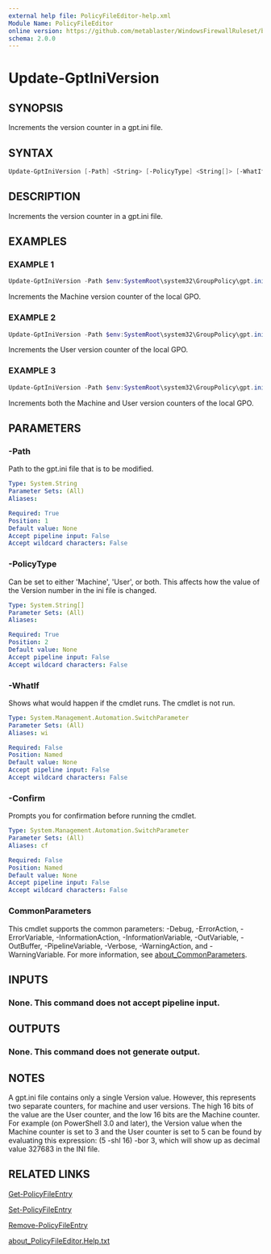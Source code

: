 ```yaml
---
external help file: PolicyFileEditor-help.xml
Module Name: PolicyFileEditor
online version: https://github.com/metablaster/WindowsFirewallRuleset/blob/master/Modules/PolicyFileEditor/Help/en-US/Update-GptIniVersion.md
schema: 2.0.0
---
```


# Update-GptIniVersion

## SYNOPSIS

Increments the version counter in a gpt.ini file.

## SYNTAX

```powershell
Update-GptIniVersion [-Path] <String> [-PolicyType] <String[]> [-WhatIf] [-Confirm] [<CommonParameters>]
```

## DESCRIPTION

Increments the version counter in a gpt.ini file.

## EXAMPLES

### EXAMPLE 1

```powershell
Update-GptIniVersion -Path $env:SystemRoot\system32\GroupPolicy\gpt.ini -PolicyType Machine
```

Increments the Machine version counter of the local GPO.

### EXAMPLE 2

```powershell
Update-GptIniVersion -Path $env:SystemRoot\system32\GroupPolicy\gpt.ini -PolicyType User
```

Increments the User version counter of the local GPO.

### EXAMPLE 3

```powershell
Update-GptIniVersion -Path $env:SystemRoot\system32\GroupPolicy\gpt.ini -PolicyType Machine,User
```

Increments both the Machine and User version counters of the local GPO.

## PARAMETERS

### -Path

Path to the gpt.ini file that is to be modified.

```yaml
Type: System.String
Parameter Sets: (All)
Aliases:

Required: True
Position: 1
Default value: None
Accept pipeline input: False
Accept wildcard characters: False
```

### -PolicyType

Can be set to either 'Machine', 'User', or both.
This affects how the value of the Version number in the ini file is changed.

```yaml
Type: System.String[]
Parameter Sets: (All)
Aliases:

Required: True
Position: 2
Default value: None
Accept pipeline input: False
Accept wildcard characters: False
```

### -WhatIf

Shows what would happen if the cmdlet runs.
The cmdlet is not run.

```yaml
Type: System.Management.Automation.SwitchParameter
Parameter Sets: (All)
Aliases: wi

Required: False
Position: Named
Default value: None
Accept pipeline input: False
Accept wildcard characters: False
```

### -Confirm

Prompts you for confirmation before running the cmdlet.

```yaml
Type: System.Management.Automation.SwitchParameter
Parameter Sets: (All)
Aliases: cf

Required: False
Position: Named
Default value: None
Accept pipeline input: False
Accept wildcard characters: False
```

### CommonParameters

This cmdlet supports the common parameters: -Debug, -ErrorAction, -ErrorVariable, -InformationAction, -InformationVariable, -OutVariable, -OutBuffer, -PipelineVariable, -Verbose, -WarningAction, and -WarningVariable. For more information, see [about_CommonParameters](http://go.microsoft.com/fwlink/?LinkID=113216).

## INPUTS

### None.  This command does not accept pipeline input.

## OUTPUTS

### None.  This command does not generate output.

## NOTES

A gpt.ini file contains only a single Version value.
However, this represents two separate counters, for machine and user versions.
The high 16 bits of the value are the User counter, and the low 16 bits are the Machine counter.
For example (on PowerShell 3.0 and later), the Version value when the Machine counter is set to 3
and the User counter is set to 5 can be found by evaluating this expression: (5 -shl 16) -bor 3,
which will show up as decimal value 327683 in the INI file.

## RELATED LINKS

[Get-PolicyFileEntry]()

[Set-PolicyFileEntry]()

[Remove-PolicyFileEntry]()

[about_PolicyFileEditor.Help.txt]()
